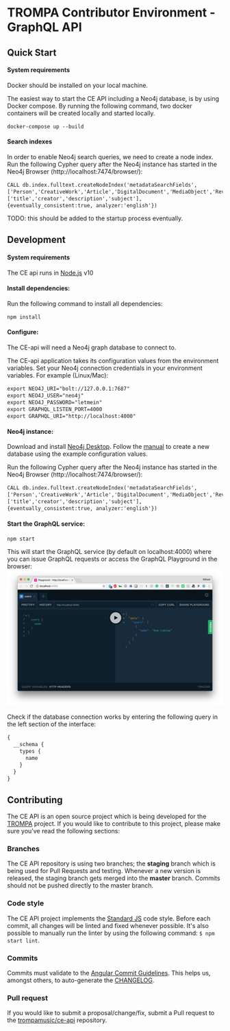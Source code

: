 # TROMPA Contributor Environment - GraphQL API

## Quick Start

#### System requirements

Docker should be installed on your local machine.

The easiest way to start the CE API including a Neo4j database, is by using Docker compose. By running the following command, two docker containers will be created locally and started locally.

```
docker-compose up --build
```

#### Search indexes

In order to enable Neo4j search queries, we need to create a node index. Run the following Cypher query after the Neo4j instance has started in the Neo4j Browser (http://localhost:7474/browser/):

```
CALL db.index.fulltext.createNodeIndex('metadataSearchFields', ['Person','CreativeWork','Article','DigitalDocument','MediaObject','Review','AudioObject','DataDownload','Dataset','ImageObject','MusicComposition','MusicPlaylist','MusicRecording','VideoObject','Event','Organization','MusicGroup','Product','Place'],['title','creator','description','subject'],{eventually_consistent:true, analyzer:'english'})
```

TODO: this should be added to the startup process eventually.

## Development

#### System requirements

The CE api runs in [Node.js](https://nodejs.org/en/) v10

#### Install dependencies:

Run the following command to install all dependencies:

```
npm install
```

#### Configure:

The CE-api will need a Neo4j graph database to connect to.

The CE-api application takes its configuration values from the environment variables.
Set your Neo4j connection credentials in your environment variables. For example (Linux/Mac):

```
export NEO4J_URI="bolt://127.0.0.1:7687"
export NEO4J_USER="neo4j"
export NEO4J_PASSWORD="letmein"
export GRAPHQL_LISTEN_PORT=4000
export GRAPHQL_URI="http://localhost:4000"
```

#### Neo4j instance:

Download and install [Neo4j Desktop](https://neo4j.com/download/). Follow the [manual](https://neo4j.com/developer/neo4j-desktop/#_installing_and_starting_neo4j_desktop) to create a new database using the example configuration values.

Run the following Cypher query after the Neo4j instance has started in the Neo4j Browser (http://localhost:7474/browser/):

```
CALL db.index.fulltext.createNodeIndex('metadataSearchFields', ['Person','CreativeWork','Article','DigitalDocument','MediaObject','Review','AudioObject','DataDownload','Dataset','ImageObject','MusicComposition','MusicPlaylist','MusicRecording','VideoObject','Event','Organization','MusicGroup','Product','Place'],['title','creator','description','subject'],{eventually_consistent:true, analyzer:'english'})
```

#### Start the GraphQL service:

```
npm start
```

This will start the GraphQL service (by default on localhost:4000) where you can issue GraphQL requests or access the GraphQL Playground in the browser:
![GraphQL Playground](img/graphql-playground.png)

Check if the database connection works by entering the following query in the left section of the interface:

```
{
  __schema {
    types {
      name
    }
  }
}
```

## Contributing

The CE API is an open source project which is being developed for the [TROMPA](https://trompamusic.eu/) project. If you would like to contribute to this project, please make sure you've read the following sections:

### Branches

The CE API repository is using two branches; the **staging** branch which is being used for Pull Requests and testing. Whenever a new version is released, the staging branch gets merged into the **master** branch. Commits should not be pushed directly to the master branch.

### Code style

The CE API project implements the [Standard JS](https://standardjs.com/) code style. Before each commit, all changes will be linted and fixed whenever possible. It's also possible to manually run the linter by using the following command: `$ npm start lint`.

### Commits

Commits must validate to the [Angular Commit Guidelines](https://github.com/angular/angular/blob/22b96b9/CONTRIBUTING.md#-commit-message-guidelines). This helps us, amongst others, to auto-generate the [CHANGELOG](CHANGELOG.md).   

### Pull request

If you would like to submit a proposal/change/fix, submit a Pull request to the [trompamusic/ce-api](https://github.com/trompamusic/ce-api) repository.
